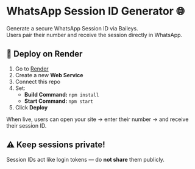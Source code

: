 # WhatsApp Session ID Generator 🌐

Generate a secure WhatsApp Session ID via Baileys.  
Users pair their number and receive the session directly in WhatsApp.

## 🚀 Deploy on Render
1. Go to [Render](https://render.com)
2. Create a new **Web Service**
3. Connect this repo
4. Set:
   - **Build Command:** `npm install`
   - **Start Command:** `npm start`
5. Click **Deploy**

When live, users can open your site → enter their number → and receive their session ID.

## ⚠️ Keep sessions private!
Session IDs act like login tokens — do **not share** them publicly.
